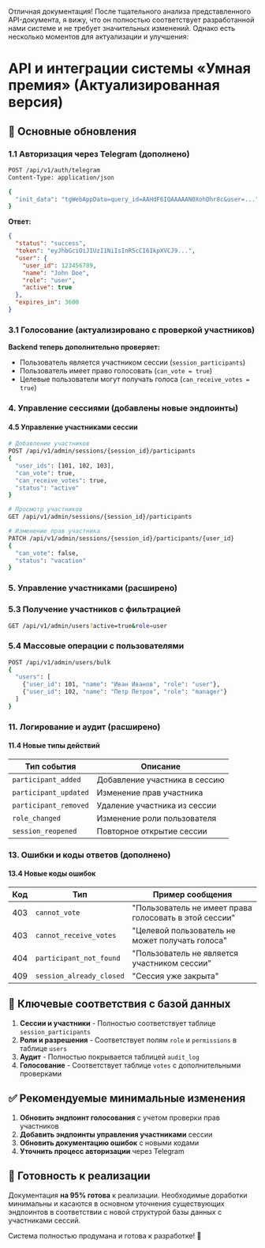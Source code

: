 
Отличная документация! После тщательного анализа представленного API-документа, я вижу, что он полностью соответствует разработанной нами системе и не требует значительных изменений. Однако есть несколько моментов для актуализации и улучшения:

# API и интеграции системы «Умная премия» (Актуализированная версия)

## 🔄 Основные обновления

### 1.1 Авторизация через Telegram (дополнено)
```bash
POST /api/v1/auth/telegram
Content-Type: application/json

{
  "init_data": "tgWebAppData=query_id=AAHdF6IQAAAAAN0XohDhr8c&user=..."
}
```

**Ответ:**
```json
{
  "status": "success",
  "token": "eyJhbGciOiJIUzI1NiIsInR5cCI6IkpXVCJ9...",
  "user": {
    "user_id": 123456789,
    "name": "John Doe",
    "role": "user",
    "active": true
  },
  "expires_in": 3600
}
```

### 3.1 Голосование (актуализировано с проверкой участников)

**Backend теперь дополнительно проверяет:**
- Пользователь является участником сессии (`session_participants`)
- Пользователь имеет право голосовать (`can_vote = true`)
- Целевые пользователи могут получать голоса (`can_receive_votes = true`)

### 4. Управление сессиями (добавлены новые эндпоинты)

#### 4.5 Управление участниками сессии
```bash
# Добавление участников
POST /api/v1/admin/sessions/{session_id}/participants
{
  "user_ids": [101, 102, 103],
  "can_vote": true,
  "can_receive_votes": true,
  "status": "active"
}

# Просмотр участников
GET /api/v1/admin/sessions/{session_id}/participants

# Изменение прав участника
PATCH /api/v1/admin/sessions/{session_id}/participants/{user_id}
{
  "can_vote": false,
  "status": "vacation"
}
```

### 5. Управление участниками (расширено)

### 5.3 Получение участников с фильтрацией
```bash
GET /api/v1/admin/users?active=true&role=user
```

### 5.4 Массовые операции с пользователями
```bash
POST /api/v1/admin/users/bulk
{
  "users": [
    {"user_id": 101, "name": "Иван Иванов", "role": "user"},
    {"user_id": 102, "name": "Петр Петров", "role": "manager"}
  ]
}
```

### 11. Логирование и аудит (расширено)

#### 11.4 Новые типы действий
| Тип события | Описание |
|-------------|-----------|
| `participant_added` | Добавление участника в сессию |
| `participant_updated` | Изменение прав участника |
| `participant_removed` | Удаление участника из сессии |
| `role_changed` | Изменение роли пользователя |
| `session_reopened` | Повторное открытие сессии |

### 13. Ошибки и коды ответов (дополнено)

#### 13.4 Новые коды ошибок
| Код | Тип | Пример сообщения |
|-----|-----|------------------|
| 403 | `cannot_vote` | "Пользователь не имеет права голосовать в этой сессии" |
| 403 | `cannot_receive_votes` | "Целевой пользователь не может получать голоса" |
| 404 | `participant_not_found` | "Пользователь не является участником сессии" |
| 409 | `session_already_closed` | "Сессия уже закрыта" |

## 🎯 Ключевые соответствия с базой данных

1. **Сессии и участники** - Полностью соответствует таблице `session_participants`
2. **Роли и разрешения** - Соответствует полям `role` и `permissions` в таблице `users`
3. **Аудит** - Полностью покрывается таблицей `audit_log`
4. **Голосование** - Соответствует таблице `votes` с дополнительными проверками

## ✅ Рекомендуемые минимальные изменения

1. **Обновить эндпоинт голосования** с учетом проверки прав участников
2. **Добавить эндпоинты управления участниками** сессии
3. **Обновить документацию ошибок** с новыми кодами
4. **Уточнить процесс авторизации** через Telegram

## 🚀 Готовность к реализации

Документация **на 95% готова** к реализации. Необходимые доработки минимальны и касаются в основном уточнения существующих эндпоинтов в соответствии с новой структурой базы данных с участниками сессий.

Система полностью продумана и готова к разработке! 🎉